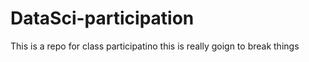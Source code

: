 # DataSci-participation

This is a repo for class participatino this is really goign to break things